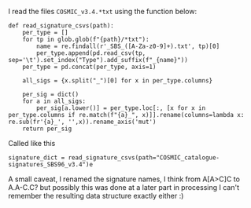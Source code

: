I read the files `COSMIC_v3.4.*txt` using the function below:


```
def read_signature_csvs(path):
    per_type = []
    for tp in glob.glob(f"{path}/*txt"):
        name = re.findall(r'_SBS_([A-Za-z0-9]+).txt', tp)[0]
        per_type.append(pd.read_csv(tp, sep='\t').set_index("Type").add_suffix(f"_{name}"))
    per_type = pd.concat(per_type, axis=1)
    
    all_sigs = {x.split("_")[0] for x in per_type.columns}
    
    per_sig = dict()
    for a in all_sigs:
        per_sig[a.lower()] = per_type.loc[:, [x for x in per_type.columns if re.match(f"{a}_", x)]].rename(columns=lambda x: re.sub(fr'{a}_', '',x)).rename_axis('mut')
    return per_sig
```

Called like this 
```
signature_dict = read_signature_csvs(path="COSMIC_catalogue-signatures_SBS96_v3.4")e
```
A small caveat, I renamed the signature names, I think from A[A>C]C to A.A-C.C? but possibly this was done at a later part in processing
I can't remember the resulting data structure exactly either :)

